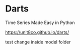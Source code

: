 # Darts

Time Series Made Easy in Python

https://unit8co.github.io/darts/

test change inside model folder